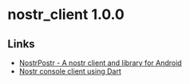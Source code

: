 # nostr_client 1.0.0

## Links

- [NostrPostr - A nostr client and library for Android][1]
- [Nostr console client using Dart][2]




[1]: https://github.com/Giszmo/NostrPostr
[2]: https://github.com/vishalxl/nostr_console
